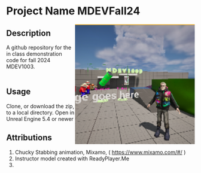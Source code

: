 # Project Name  MDEVFall24
<img src="Saved/AutoScreenshot.png" width="320"  align="right" />

## Description

A github repository for the in class demonstration code for fall 2024 MDEV1003. <br><br> 
 
## Usage
Clone, or download the zip, to a local directory. Open in Unreal Engine 5.4 or newer

## Attributions
1. Chucky Stabbing animation, Mixamo, ( https://www.mixamo.com/#/ )
2. Instructor model created with ReadyPlayer.Me
3.





